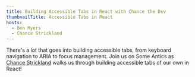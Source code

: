 ```yaml
---
title: Building Accessible Tabs in React with Chance the Dev
thumbnailTitle: Accessible Tabs in React
hosts:
  - Ben Myers
  - Chance Strickland
---
```


There's a lot that goes into building accessible tabs, from 
keyboard navigation to ARIA to focus management. Join us on Some Antics as [Chance Strickland](https://twitter.com/chancethedev) walks us through building accessible tabs of our own in React!